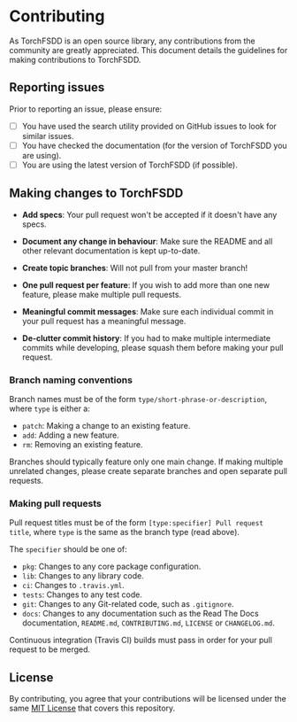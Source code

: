 # Contributing

As TorchFSDD is an open source library, any contributions from the community are greatly appreciated. This document details the guidelines for making contributions to TorchFSDD.

## Reporting issues

Prior to reporting an issue, please ensure:

- [ ] You have used the search utility provided on GitHub issues to look for similar issues.
- [ ] You have checked the documentation (for the version of TorchFSDD you are using).
- [ ] You are using the latest version of TorchFSDD (if possible).

## Making changes to TorchFSDD

- **Add specs**: Your pull request won't be accepted if it doesn't have any specs.

- **Document any change in behaviour**: Make sure the README and all other relevant documentation is kept up-to-date.

- **Create topic branches**: Will not pull from your master branch!

- **One pull request per feature**: If you wish to add more than one new feature, please make multiple pull requests.

- **Meaningful commit messages**: Make sure each individual commit in your pull request has a meaningful message.

- **De-clutter commit history**: If you had to make multiple intermediate commits while developing, please squash them before making your pull request.

### Branch naming conventions

Branch names must be of the form `type/short-phrase-or-description`, where `type` is either a:

- `patch`: Making a change to an existing feature.
- `add`: Adding a new feature.
- `rm`: Removing an existing feature.

Branches should typically feature only one main change. If making multiple unrelated changes, please create separate branches and open separate pull requests.

### Making pull requests

Pull request titles must be of the form `[type:specifier] Pull request title`, where `type` is the same as the branch type (read above).

The `specifier` should be one of:

- `pkg`: Changes to any core package configuration.
- `lib`: Changes to any library code.
- `ci`: Changes to `.travis.yml`.
- `tests`: Changes to any test code.
- `git`: Changes to any Git-related code, such as `.gitignore`.
- `docs`: Changes to any documentation such as the Read The Docs documentation, `README.md`, `CONTRIBUTING.md`, `LICENSE` or `CHANGELOG.md`.

Continuous integration (Travis CI) builds must pass in order for your pull request to be merged.

## License

By contributing, you agree that your contributions will be licensed under the same [MIT License](/LICENSE) that covers this repository.